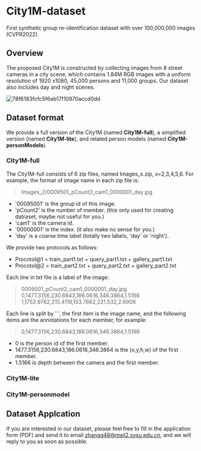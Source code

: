 # City1M-dataset
First synthetic group re-identification dataset with over 100,000,000 images (CVPR2022).

## Overview
The proposed City1M is constructed by collecting images from 8 street cameras in a city scene, which contains 1.84M RGB images with a uniform resolution of 1920 x1080, 45,000 persons and 11,000 groups. Our dataset also includes day and night scenes.

![78f6183fcfc5f6eb17f10970accd0dd](https://user-images.githubusercontent.com/16618172/159493302-7159031b-429b-46a6-8dca-dbc32c802cff.png)




## Dataset format

We provide a full version of the City1M (named **City1M-full**), a simplified version (named **City1M-lite**), and related person models (named **City1M-personModels**).

### City1M-full
The City1M-full consists of 6 zip files, named Images_x.zip, x=2,3,4,5,6. For example, the format of image name in each zip file is:
> Images_2/0009501_pCount2_cam1_0000001_day.jpg


* '00095001' is the group id of this image.
* 'pCount2' is the number of member. (this only used for creating datraset, maybe not useful for you.)
* 'cam1' is the camera id.
* '00000001' is the index. (it also make no sense for you.)
* 'day' is a coarse time label (totally two labels, 'day' or 'night').

We provide two protocols as follows:
* Procotol@1 = train_part1.txt + query_part1.txt + gallery_part1.txt
* Procotol@2 = train_part2.txt + query_part2.txt + gallery_part2.txt

Each line in txt file is a label of the image:
> 0009501_pCount2_cam1_0000001_day.jpg 0,1477.3156,230.6843,186.0616,346.3864,1.5166 1,1752.9762,215.4119,153.7662,221.532,2.6906

Each line is split by ' ', the first item is the image name, and the following items are the annotations for each member, for example:
> 0,1477.3156,230.6843,186.0616,346.3864,1.5166

* 0 is the person id of the first member.
* 1477.3156,230.6843,186.0616,346.3864 is the (x,y,h,w) of the first member.
* 1.5166 is depth between the camera and the first member.

### City1M-lite


### City1M-personmodel

## Dataset Applcation
If you are interested in our dataset, please feel free to fill in the application form (PDF) and send it to email zhangq48@mail2.sysu.edu.cn, and we will reply to you as soon as possible.


